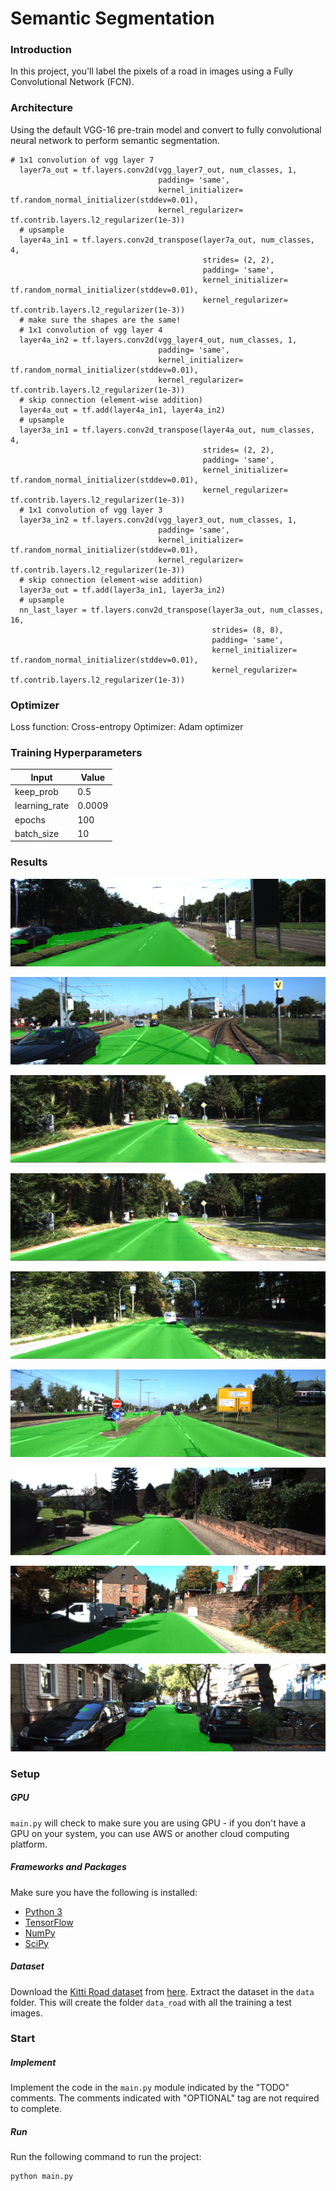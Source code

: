 # Semantic Segmentation
### Introduction
In this project, you'll label the pixels of a road in images using a Fully Convolutional Network (FCN).

### Architecture
Using the default VGG-16 pre-train model and convert to fully convolutional neural network to perform semantic segmentation.

```
# 1x1 convolution of vgg layer 7
  layer7a_out = tf.layers.conv2d(vgg_layer7_out, num_classes, 1,
                                 padding= 'same',
                                 kernel_initializer= tf.random_normal_initializer(stddev=0.01),
                                 kernel_regularizer= tf.contrib.layers.l2_regularizer(1e-3))
  # upsample
  layer4a_in1 = tf.layers.conv2d_transpose(layer7a_out, num_classes, 4,
                                           strides= (2, 2),
                                           padding= 'same',
                                           kernel_initializer= tf.random_normal_initializer(stddev=0.01),
                                           kernel_regularizer= tf.contrib.layers.l2_regularizer(1e-3))
  # make sure the shapes are the same!
  # 1x1 convolution of vgg layer 4
  layer4a_in2 = tf.layers.conv2d(vgg_layer4_out, num_classes, 1,
                                 padding= 'same',
                                 kernel_initializer= tf.random_normal_initializer(stddev=0.01),
                                 kernel_regularizer= tf.contrib.layers.l2_regularizer(1e-3))
  # skip connection (element-wise addition)
  layer4a_out = tf.add(layer4a_in1, layer4a_in2)
  # upsample
  layer3a_in1 = tf.layers.conv2d_transpose(layer4a_out, num_classes, 4,
                                           strides= (2, 2),
                                           padding= 'same',
                                           kernel_initializer= tf.random_normal_initializer(stddev=0.01),
                                           kernel_regularizer= tf.contrib.layers.l2_regularizer(1e-3))
  # 1x1 convolution of vgg layer 3
  layer3a_in2 = tf.layers.conv2d(vgg_layer3_out, num_classes, 1,
                                 padding= 'same',
                                 kernel_initializer= tf.random_normal_initializer(stddev=0.01),
                                 kernel_regularizer= tf.contrib.layers.l2_regularizer(1e-3))
  # skip connection (element-wise addition)
  layer3a_out = tf.add(layer3a_in1, layer3a_in2)
  # upsample
  nn_last_layer = tf.layers.conv2d_transpose(layer3a_out, num_classes, 16,
                                             strides= (8, 8),
                                             padding= 'same',
                                             kernel_initializer= tf.random_normal_initializer(stddev=0.01),
                                             kernel_regularizer= tf.contrib.layers.l2_regularizer(1e-3))
```


### Optimizer
Loss function: Cross-entropy Optimizer: Adam optimizer

### Training Hyperparameters

|  Input          |    Value |
|  -----          |  ------- |
|  keep_prob      |  0.5     |
|  learning_rate  |  0.0009  |
|  epochs         |  100     |
|  batch_size     |  10      |

### Results

![](images/result1.png)

![](images/result2.png)

![](images/result3.png)

![](images/result3.png)

![](images/result4.png)

![](images/result5.png)

![](images/result6.png)

![](images/result7.png)

![](images/result8.png)

### Setup
##### GPU
`main.py` will check to make sure you are using GPU - if you don't have a GPU on your system, you can use AWS or another cloud computing platform.
##### Frameworks and Packages
Make sure you have the following is installed:
 - [Python 3](https://www.python.org/)
 - [TensorFlow](https://www.tensorflow.org/)
 - [NumPy](http://www.numpy.org/)
 - [SciPy](https://www.scipy.org/)
##### Dataset
Download the [Kitti Road dataset](http://www.cvlibs.net/datasets/kitti/eval_road.php) from [here](http://www.cvlibs.net/download.php?file=data_road.zip).  Extract the dataset in the `data` folder.  This will create the folder `data_road` with all the training a test images.

### Start
##### Implement
Implement the code in the `main.py` module indicated by the "TODO" comments.
The comments indicated with "OPTIONAL" tag are not required to complete.
##### Run
Run the following command to run the project:
```
python main.py
```
